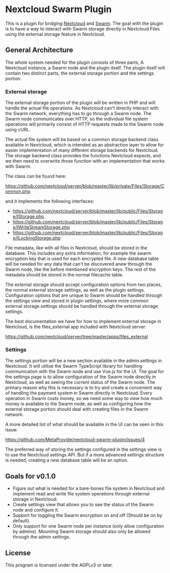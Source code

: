 # Nextcloud Swarm Plugin

This is a plugin for bridging [Nextcloud](https://nextcloud.com) and [Swarm](https://www.ethswarm.org/). The goal with the plugin is to have a way to interact with Swarm storage directly in Nextcloud Files using the external storage feature in Nextcloud.

## General Architecture

The whole system needed for the plugin consists of three parts, A Nextcloud instance, a Swarm node and the plugin itself. The plugin itself will contain two distinct parts, the external storage portion and the settings portion.

### External storage

The external storage portion of the plugin will be written in PHP and will handle the actual file operations. As Nextcloud can't directly interact with the Swarm network, everything has to go through a Swarm node. The Swarm node communicates over HTTP, so the individual file system operations will primarily consist of HTTP requests made to the Swarm node using cURL.

The actual file system will be based on a common storage backend class available in Nextcloud, which is intended as an abstraction layer to allow for easier implementation of many different storage backends for Nextcloud. The storage backend class provides the functions Nextcloud expects, and we then need to overwrite those function with an implementation that works with Swarm.

The class can be found here:

https://github.com/nextcloud/server/blob/master/lib/private/Files/Storage/Common.php

and it implements the following interfaces:

* https://github.com/nextcloud/server/blob/master/lib/public/Files/Storage/IStorage.php
* https://github.com/nextcloud/server/blob/master/lib/public/Files/Storage/IWriteStreamStorage.php
* https://github.com/nextcloud/server/blob/master/lib/public/Files/Storage/ILockingStorage.php


File metadata, like with all files in Nextcloud, should be stored in the database. This includes any extra information, for example the swarm encryption key that is used for each encrypted file. A new database table will be needed for any data that can't be discovered anew through the Swarm node, like the before mentioned encryption keys. The rest of the metadata should be stored in the normal filecache table.

The external storage should accept configuration options from two places, the normal external storage settings, as well as the plugin settings. Configuration options that are unique to Swarm should be handled through the settings view and stored in plugin settings, where more common external storage settings should be handled through the external storage settings.

The best documentation we have for how to implement external storage in Nextcloud, is the files_external app included with Nextcloud server:

https://github.com/nextcloud/server/tree/master/apps/files_external

### Settings

The settings portion will be a new section available in the admin settings in Nextcloud. It will utilise the Swarm TypeScript library for handling communication with the Swarm node and use Vue.js for the UI. The goal for the settings page is to allow configuration of the Swarm node directly in Nextcloud, as well as seeing the current status of the Swarm node. The primary reason why this is necessary is to try and create a convenient way of handling the payment system in Swarm directly in Nextcloud. Every operation in Swarm costs money, so we need some way to view how much money is available to the Swarm node, as well as configuring how the external storage portion should deal with creating files in the Swarm network.

A more detailed list of what should be available in the UI can be seen in this issue:

https://github.com/MetaProvide/nextcloud-swarm-plugin/issues/4

The preferred way of storing the settings configured in the settings view is to use the Nextcloud settings API. But if a more advanced settings structure is needed, creating a new database table will be an option.

## Goals for v0.1.0

* Figure out what is needed for a bare-bones file system in Nextcloud and implement read and write file system operations through external storage in Nextcloud.
* Create settings view that allows you to see the status of the Swarm node and configure it.
* Support for toggling the Swarm encryption on and off (Should be on by default).
* Only support for one Swarm node per instance (only allow configuration by admins). Mounting Swarm storage should also only be allowed through the admin settings.

## License

This program is licensed under the AGPLv3 or later.
